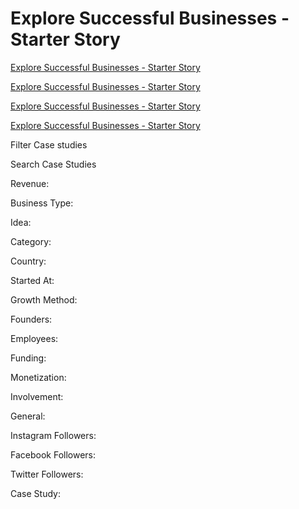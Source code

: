 # Explore Successful Businesses - Starter Story
[Explore Successful Businesses - Starter Story](https://www.starterstory.com/explore) 

 [Explore Successful Businesses - Starter Story](https://www.starterstory.com/explore) 

 [Explore Successful Businesses - Starter Story](https://www.starterstory.com/explore) 

 [Explore Successful Businesses - Starter Story](https://www.starterstory.com/explore) 

 Filter Case studies

Search Case Studies

Revenue:

Business Type:

Idea:

Category:

Country:

Started At:

Growth Method:

Founders:

Employees:

Funding:

Monetization:

Involvement:

General:

Instagram Followers:

Facebook Followers:

Twitter Followers:

Case Study: